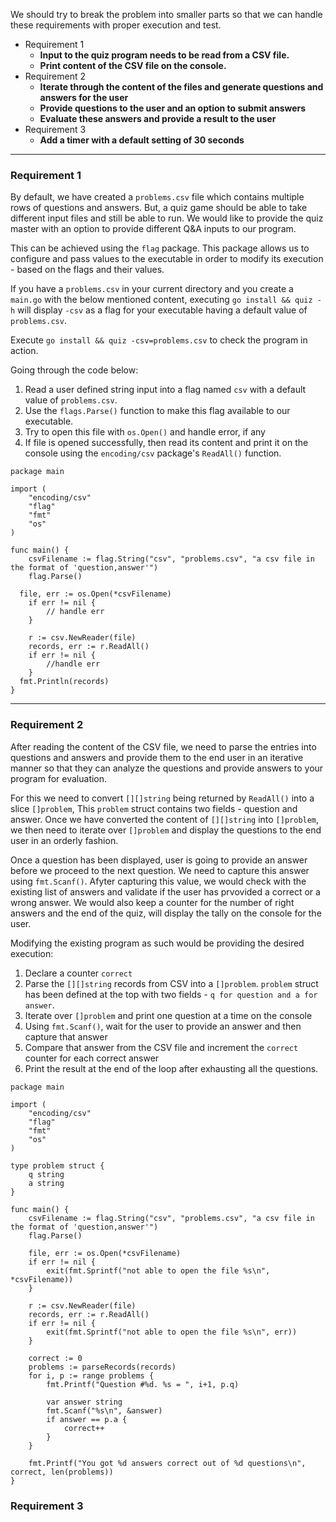 
We should try to break the problem into smaller parts so that we can handle these requirements with proper execution and test.

* Requirement 1
  * __Input to the quiz program needs to be read from a CSV file.__
  * __Print content of the CSV file on the console.__
* Requirement 2
  * __Iterate through the content of the files and generate questions and answers for the user__
  * __Provide questions to the user and an option to submit answers__
  * __Evaluate these answers and provide a result to the user__
* Requirement 3
  * __Add a timer with a default setting of 30 seconds__

---
### Requirement 1

By default, we have created a `problems.csv` file which contains multiple rows of questions and answers. But, a quiz game should be able to take different input files and still be able to run. We would like to provide the quiz master with an option to provide different Q&A inputs to our program. 

This can be achieved using the `flag` package. This package allows us to configure and pass values to the executable in order to modify its execution - based on the flags and their values.

If you have a `problems.csv` in your current directory and you create a `main.go` with the below mentioned content, executing `go install && quiz -h` will display `-csv` as a flag for your executable having a default value of `problems.csv`.

Execute `go install && quiz -csv=problems.csv` to check the program in action.

Going through the code below: 
1. Read a user defined string input into a flag named `csv` with a default value of `problems.csv`. 
1. Use the `flags.Parse()` function to make this flag available to our executable.
1. Try to open this file with `os.Open()` and handle error, if any
1. If file is opened successfully, then read its content and print it on the console using the `encoding/csv` package's `ReadAll()` function.

```
package main

import (
	"encoding/csv"
	"flag"
	"fmt"
	"os"
)

func main() {
	csvFilename := flag.String("csv", "problems.csv", "a csv file in the format of 'question,answer'")
	flag.Parse()
  
  file, err := os.Open(*csvFilename)
	if err != nil {
		// handle err
	}

	r := csv.NewReader(file)
	records, err := r.ReadAll()
	if err != nil {
		//handle err
	}
  fmt.Println(records)
}
```
---
### Requirement 2

After reading the content of the CSV file, we need to parse the entries into questions and answers and provide them to the end user in an iterative manner so that they can analyze the questions and provide answers to your program for evaluation.

For this we need to convert `[][]string` being returned by `ReadAll()` into a slice `[]problem`, This `problem` struct contains two fields - question and answer. Once we have converted the content of `[][]string` into `[]problem`, we then need to iterate over `[]problem` and display the questions to the end user in an orderly fashion.

Once a question has been displayed, user is going to provide an answer before we proceed to the next question. We need to capture this answer using `fmt.Scanf()`. Afyter capturing this value, we would check with the existing list of answers and validate if the user has prvovided a correct or a wrong answer. We would also keep a counter for the number of right answers and the end of the quiz, will display the tally on the console for the user.

Modifying the existing program as such would be providing the desired execution:
1. Declare a counter `correct`
1. Parse the `[][]string` records from CSV into a `[]problem`. `problem` struct has been defined at the top with two fields - `q for question and a for answer`.
1. Iterate over `[]problem` and print one question at a time on the console
1. Using `fmt.Scanf()`, wait for the user to provide an answer and then capture that answer
1. Compare that answer from the CSV file and increment the `correct` counter for each correct answer
1. Print the result at the end of the loop after exhausting all the questions.

```
package main

import (
	"encoding/csv"
	"flag"
	"fmt"
	"os"
)

type problem struct {
	q string
	a string
}

func main() {
	csvFilename := flag.String("csv", "problems.csv", "a csv file in the format of 'question,answer'")
	flag.Parse()

	file, err := os.Open(*csvFilename)
	if err != nil {
		exit(fmt.Sprintf("not able to open the file %s\n", *csvFilename))
	}

	r := csv.NewReader(file)
	records, err := r.ReadAll()
	if err != nil {
		exit(fmt.Sprintf("not able to open the file %s\n", err))
	}

	correct := 0
	problems := parseRecords(records)
	for i, p := range problems {
		fmt.Printf("Question #%d. %s = ", i+1, p.q)

		var answer string
		fmt.Scanf("%s\n", &answer)
		if answer == p.a {
			correct++
		}
	}

	fmt.Printf("You got %d answers correct out of %d questions\n", correct, len(problems))
}
```

### Requirement 3